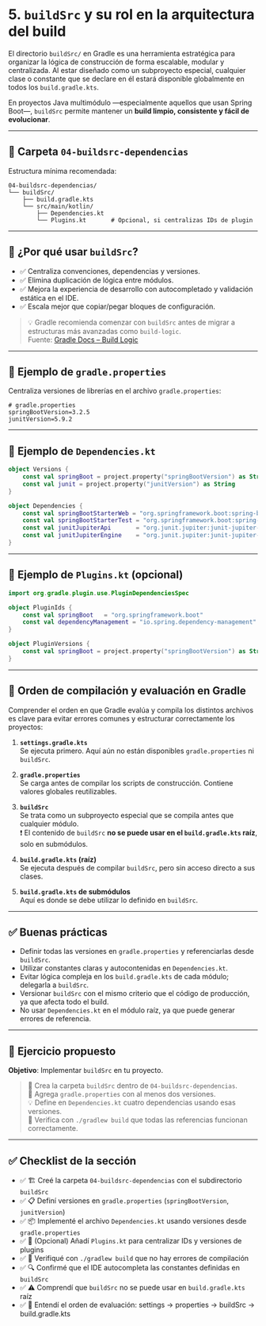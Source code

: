 
# 5. `buildSrc` y su rol en la arquitectura del build

El directorio `buildSrc/` en Gradle es una herramienta estratégica para organizar la lógica de construcción de forma escalable, modular y centralizada. Al estar diseñado como un subproyecto especial, cualquier clase o constante que se declare en él estará disponible globalmente en todos los `build.gradle.kts`.

En proyectos Java multimódulo —especialmente aquellos que usan Spring Boot—, `buildSrc` permite mantener un **build limpio, consistente y fácil de evolucionar**.

---

## 📁 Carpeta `04-buildsrc-dependencias`

Estructura mínima recomendada:

```
04-buildsrc-dependencias/
└── buildSrc/
    ├── build.gradle.kts
    └── src/main/kotlin/
        ├── Dependencies.kt
        └── Plugins.kt       # Opcional, si centralizas IDs de plugin
```

---

## 🧠 ¿Por qué usar `buildSrc`?

- ✅ Centraliza convenciones, dependencias y versiones.
- ✅ Elimina duplicación de lógica entre módulos.
- ✅ Mejora la experiencia de desarrollo con autocompletado y validación estática en el IDE.
- ✅ Escala mejor que copiar/pegar bloques de configuración.

> 💡 Gradle recomienda comenzar con `buildSrc` antes de migrar a estructuras más avanzadas como `build-logic`.  
> Fuente: [Gradle Docs – Build Logic](https://docs.gradle.org/current/userguide/organizing_gradle_projects.html#sec:build_sources)

---

## 📄 Ejemplo de `gradle.properties`

Centraliza versiones de librerías en el archivo `gradle.properties`:

```properties
# gradle.properties
springBootVersion=3.2.5
junitVersion=5.9.2
```

---

## 📄 Ejemplo de `Dependencies.kt`

```kotlin
object Versions {
    const val springBoot = project.property("springBootVersion") as String
    const val junit = project.property("junitVersion") as String
}

object Dependencies {
    const val springBootStarterWeb = "org.springframework.boot:spring-boot-starter-web:${Versions.springBoot}"
    const val springBootStarterTest = "org.springframework.boot:spring-boot-starter-test:${Versions.springBoot}"
    const val junitJupiterApi       = "org.junit.jupiter:junit-jupiter-api:${Versions.junit}"
    const val junitJupiterEngine    = "org.junit.jupiter:junit-jupiter-engine:${Versions.junit}"
}
```

---

## 📄 Ejemplo de `Plugins.kt` (opcional)

```kotlin
import org.gradle.plugin.use.PluginDependenciesSpec

object PluginIds {
    const val springBoot   = "org.springframework.boot"
    const val dependencyManagement = "io.spring.dependency-management"
}

object PluginVersions {
    const val springBoot = project.property("springBootVersion") as String
}
```

---

## 🔄 Orden de compilación y evaluación en Gradle

Comprender el orden en que Gradle evalúa y compila los distintos archivos es clave para evitar errores comunes y estructurar correctamente los proyectos:

1. **`settings.gradle.kts`**  
   Se ejecuta primero. Aquí aún no están disponibles `gradle.properties` ni `buildSrc`.

2. **`gradle.properties`**  
   Se carga antes de compilar los scripts de construcción. Contiene valores globales reutilizables.

3. **`buildSrc`**  
   Se trata como un subproyecto especial que se compila antes que cualquier módulo.  
   ❗ El contenido de `buildSrc` **no se puede usar en el `build.gradle.kts` raíz**, solo en submódulos.

4. **`build.gradle.kts` (raíz)**  
   Se ejecuta después de compilar `buildSrc`, pero sin acceso directo a sus clases.

5. **`build.gradle.kts` de submódulos**  
   Aquí es donde se debe utilizar lo definido en `buildSrc`.

---

## ✅ Buenas prácticas

- Definir todas las versiones en `gradle.properties` y referenciarlas desde `buildSrc`.
- Utilizar constantes claras y autocontenidas en `Dependencies.kt`.
- Evitar lógica compleja en los `build.gradle.kts` de cada módulo; delegarla a `buildSrc`.
- Versionar `buildSrc` con el mismo criterio que el código de producción, ya que afecta todo el build.
- No usar `Dependencies.kt` en el módulo raíz, ya que puede generar errores de referencia.

---

## 🧠 Ejercicio propuesto

**Objetivo**: Implementar `buildSrc` en tu proyecto.

> 🔨 Crea la carpeta `buildSrc` dentro de `04-buildsrc-dependencias`.  
> 📝 Agrega `gradle.properties` con al menos dos versiones.  
> 💡 Define en `Dependencies.kt` cuatro dependencias usando esas versiones.  
> 🚀 Verifica con `./gradlew build` que todas las referencias funcionan correctamente.

---

## ✅ Checklist de la sección

- ✅ 🏗️ Creé la carpeta `04-buildsrc-dependencias` con el subdirectorio `buildSrc`
- ✅ 📋 Definí versiones en `gradle.properties` (`springBootVersion`, `junitVersion`)
- ✅ 📦 Implementé el archivo `Dependencies.kt` usando versiones desde `gradle.properties`
- ✅ 🔌 (Opcional) Añadí `Plugins.kt` para centralizar IDs y versiones de plugins
- ✅ 🧪 Verifiqué con `./gradlew build` que no hay errores de compilación
- ✅ 🔍 Confirmé que el IDE autocompleta las constantes definidas en `buildSrc`
- ✅ ⚠️ Comprendí que `buildSrc` no se puede usar en `build.gradle.kts` raíz
- ✅ 🔄 Entendí el orden de evaluación: settings → properties → buildSrc → build.gradle.kts